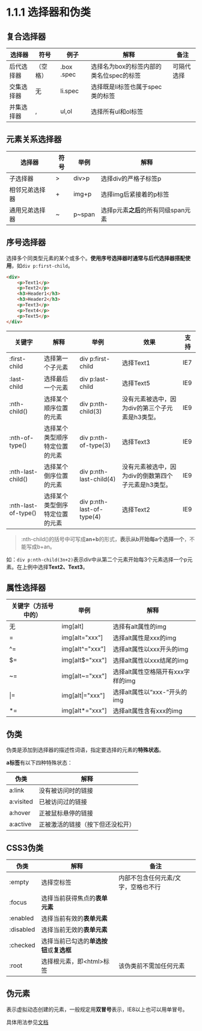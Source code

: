 # 1.1.1 选择器和伪类

## 复合选择器

|选择器|符号|例子|解释|备注|
|-|-|-|-|-|
|后代选择器|（空格）|.box .spec|选择名为box的标签内部的类名位spec的标签|可隔代选择|
|交集选择器|无|li.spec|选择既是li标签也属于spec类的标签||
|并集选择器|,|ul,ol|选择所有ul和ol标签||

## 元素关系选择器

|选择器|符号|举例|解释|
|-|-|-|-|
|子选择器|>|div>p|选择div的严格子标签p|
|相邻兄弟选择器|+|img+p|选择img后紧接着的p标签|
|通用兄弟选择器|~|p~span|选择p元素**之后**的所有同级span元素|

## 序号选择器

选择多个同类型元素的某个或多个。**使用序号选择器时通常与后代选择器搭配使用**，如`div p:first-child`。

```html
<div>
    <p>Text1</p>
    <p>Text2</p>
    <h3>Header1</h3>
    <h3>Header2</h3>
    <p>Text3</p>
    <p>Text4</p>
    <p>Text5</p>
</div>
```

|关键字|解释|举例|效果|支持|
|-|-|-|-|-|
|:first-child|选择第一个子元素|div p:first-child|选择Text1|IE7|
|:last-child|选择最后一个元素|div p:last-child|选择Text5|IE9|
|:nth-child()|选择某个顺序位置的元素|div p:nth-child(3)|没有元素被选中，因为div的第三个子元素是h3类型。|IE9|
|:nth-of-type()|选择某个类型顺序特定位置的元素|div p:nth-of-type(3)|选择Text3|IE9|
|:nth-last-child()|选择某个倒序位置的元素|div p:nth-last-child(4)|没有元素被选中，因为div的倒数第四个子元素是h3类型。|IE9|
|:nth-last-of-type()|选择某个类型倒序特定位置的元素|div p:nth-last-of-type(4)|选择Text2|IE9|

>:nth-child()的括号中可写成**an+b**的形式，**表示从b开始每a个选择一个**，不能写成b+an。

如：`div p:nth-child(3n+2)`表示div中从第二个元素开始每3个元素选择一个p元素。在上例中选择**Text2、Text3**。

## 属性选择器

|关键字（方括号中的）|举例|解释|
|-|-|-|
|无|img[alt]|选择有alt属性的img|
|=|img[alt="xxx"]|选择alt属性是xxx的img|
|^=|img[alt^="xxx"]|选择alt属性以xxx开头的img|
|\$=|img[alt\$="xxx"]|选择alt属性以xxx结尾的img|
|~=|img[alt~="xxx"]|选择alt属性空格隔开有xxx字样的img|
|\|=|img[alt\|="xxx"]|选择alt属性以“xxx-”开头的img|
|\*=|img[alt\*="xxx"]|选择alt属性含有xxx的img|


## 伪类

伪类是添加到选择器的描述性词语，指定要选择的元素的**特殊状态**。

**a标签**有以下四种特殊状态：

|伪类|解释|
|-|-|
|a:link|没有被访问时的链接|
|a:visited|已被访问过的链接|
|a:hover|正被鼠标悬停的链接|
|a:active|正被激活的链接（按下但还没松开）|

## CSS3伪类

|伪类|解释|备注|
|-|-|-|
|:empty|选择空标签|内部不包含任何元素/文字，空格也不行|
|:focus|选择当前获得焦点的**表单元素**||
|:enabled|选择当前有效的**表单元素**||
|:disabled|选择当前无效的**表单元素**||
|:checked|选择当前已勾选的**单选按钮**或**复选框**||
|:root|选择根元素，即\<html\>标签|该伪类前不需加任何元素|

## 伪元素

表示虚拟动态创建的元素，一般规定用**双冒号**表示，IE8以上也可以用单冒号。

具体用法参见[文档](https://developer.mozilla.org/zh-CN/docs/Web/CSS/Pseudo-elements)